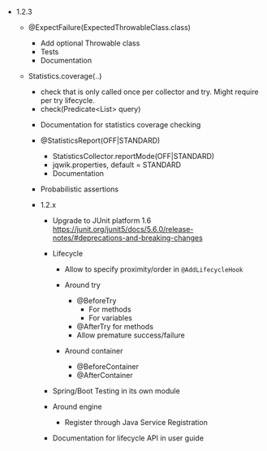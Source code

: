 - 1.2.3

    - @ExpectFailure(ExpectedThrowableClass.class)
      - Add optional Throwable class
      - Tests
      - Documentation

    - Statistics.coverage(..)
      - check that is only called once per collector and try.
        Might require per try lifecycle.
      - check(Predicate<List<Object>> query)

    - Documentation for statistics coverage checking

    - @StatisticsReport(OFF|STANDARD)
      - StatisticsCollector.reportMode(OFF|STANDARD)
      - jqwik.properties, default = STANDARD
      - Documentation

    - Probabilistic assertions

- 1.2.x
  
    - Upgrade to JUnit platform 1.6
      https://junit.org/junit5/docs/5.6.0/release-notes/#deprecations-and-breaking-changes

    - Lifecycle
        - Allow to specify proximity/order in `@AddLifecycleHook`

        - Around try
          - @BeforeTry
            - For methods
            - For variables
          - @AfterTry for methods
          - Allow premature success/failure

        - Around container
            - @BeforeContainer
            - @AfterContainer

    - Spring/Boot Testing in its own module
 
    - Around engine
      - Register through Java Service Registration

    - Documentation for lifecycle API in user guide

